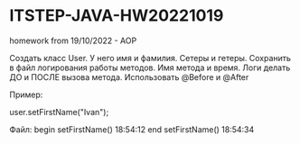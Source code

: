 # ITSTEP-JAVA-HW20221019
homework from 19/10/2022 - AOP

Создать класс User. У него имя и фамилия.
Сетеры и гетеры.
Сохранить в файл логирования работы методов.
Имя метода и время. Логи делать ДО и ПОСЛЕ вызова
метода. Использовать @Before и @After

Пример:

user.setFirstName("Ivan");

Файл:
begin setFirstName() 18:54:12
end setFirstName() 18:54:34
